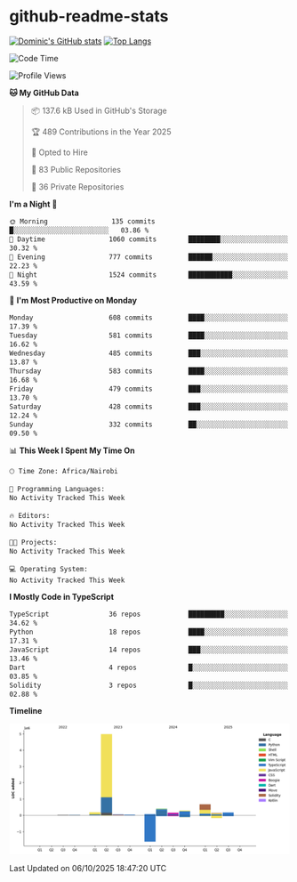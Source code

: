 # github-readme-stats
[![Dominic's GitHub stats](https://github-readme-stats.vercel.app/api?username=Domengo&show_icons=true)](https://github.com/anuraghazra/github-readme-stats)
[![Top Langs](https://github-readme-stats.vercel.app/api/top-langs/?username=Domengo&show_icons=true)](https://github.com/Domengo/github-readme-stats)

<!--START_SECTION:waka-->
![Code Time](http://img.shields.io/badge/Code%20Time-1%2C168%20hrs%204%20mins-blue)

![Profile Views](http://img.shields.io/badge/Profile%20Views-0-blue)

**🐱 My GitHub Data** 

> 📦 137.6 kB Used in GitHub's Storage 
 > 
> 🏆 489 Contributions in the Year 2025
 > 
> 💼 Opted to Hire
 > 
> 📜 83 Public Repositories 
 > 
> 🔑 36 Private Repositories 
 > 
**I'm a Night 🦉** 

```text
🌞 Morning                135 commits         █░░░░░░░░░░░░░░░░░░░░░░░░   03.86 % 
🌆 Daytime                1060 commits        ████████░░░░░░░░░░░░░░░░░   30.32 % 
🌃 Evening                777 commits         ██████░░░░░░░░░░░░░░░░░░░   22.23 % 
🌙 Night                  1524 commits        ███████████░░░░░░░░░░░░░░   43.59 % 
```
📅 **I'm Most Productive on Monday** 

```text
Monday                   608 commits         ████░░░░░░░░░░░░░░░░░░░░░   17.39 % 
Tuesday                  581 commits         ████░░░░░░░░░░░░░░░░░░░░░   16.62 % 
Wednesday                485 commits         ███░░░░░░░░░░░░░░░░░░░░░░   13.87 % 
Thursday                 583 commits         ████░░░░░░░░░░░░░░░░░░░░░   16.68 % 
Friday                   479 commits         ███░░░░░░░░░░░░░░░░░░░░░░   13.70 % 
Saturday                 428 commits         ███░░░░░░░░░░░░░░░░░░░░░░   12.24 % 
Sunday                   332 commits         ██░░░░░░░░░░░░░░░░░░░░░░░   09.50 % 
```


📊 **This Week I Spent My Time On** 

```text
🕑︎ Time Zone: Africa/Nairobi

💬 Programming Languages: 
No Activity Tracked This Week

🔥 Editors: 
No Activity Tracked This Week

🐱‍💻 Projects: 
No Activity Tracked This Week

💻 Operating System: 
No Activity Tracked This Week
```

**I Mostly Code in TypeScript** 

```text
TypeScript               36 repos            █████████░░░░░░░░░░░░░░░░   34.62 % 
Python                   18 repos            ████░░░░░░░░░░░░░░░░░░░░░   17.31 % 
JavaScript               14 repos            ███░░░░░░░░░░░░░░░░░░░░░░   13.46 % 
Dart                     4 repos             █░░░░░░░░░░░░░░░░░░░░░░░░   03.85 % 
Solidity                 3 repos             █░░░░░░░░░░░░░░░░░░░░░░░░   02.88 % 
```



**Timeline**

![Lines of Code chart](https://raw.githubusercontent.com/Domengo/Domengo/main/assets/bar_graph.png)


 Last Updated on 06/10/2025 18:47:20 UTC
<!--END_SECTION:waka-->


